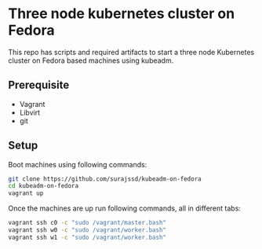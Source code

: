 # Three node kubernetes cluster on Fedora

This repo has scripts and required artifacts to start a three node Kubernetes cluster on Fedora based machines using kubeadm.

## Prerequisite

* Vagrant
* Libvirt
* git

## Setup

Boot machines using following commands:

```bash
git clone https://github.com/surajssd/kubeadm-on-fedora
cd kubeadm-on-fedora
vagrant up
```

Once the machines are up run following commands, all in different tabs:

```bash
vagrant ssh c0 -c "sudo /vagrant/master.bash"
vagrant ssh w0 -c "sudo /vagrant/worker.bash"
vagrant ssh w1 -c "sudo /vagrant/worker.bash"
```
